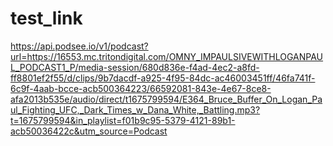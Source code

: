 # test_link
https://api.podsee.io/v1/podcast?url=https://16553.mc.tritondigital.com/OMNY_IMPAULSIVEWITHLOGANPAUL_PODCAST1_P/media-session/680d836e-f4ad-4ec2-a8fd-ff8801ef2f55/d/clips/9b7dacdf-a925-4f95-84dc-ac46003451ff/46fa741f-6c9f-4aab-bcce-acb500364223/66592081-843e-4e67-8ce8-afa2013b535e/audio/direct/t1675799594/E364_Bruce_Buffer_On_Logan_Paul_Fighting_UFC,_Dark_Times_w_Dana_White,_Battling.mp3?t=1675799594&in_playlist=f01b9c95-5379-4121-89b1-acb50036422c&utm_source=Podcast
